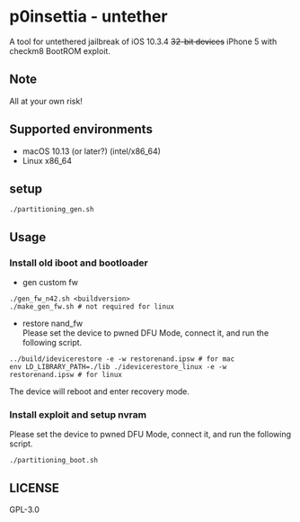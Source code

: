 # p0insettia - untether
A tool for untethered jailbreak of iOS 10.3.4 ~~32-bit devices~~ iPhone 5 with checkm8 BootROM exploit.  

## Note
All at your own risk!  

## Supported environments
- macOS 10.13 (or later?) (intel/x86_64)
- Linux x86_64

## setup
```
./partitioning_gen.sh
```

## Usage 
### Install old iboot and bootloader  
- gen custom fw  
```
./gen_fw_n42.sh <buildversion>
./make_gen_fw.sh # not required for linux
```
- restore nand_fw  
Please set the device to pwned DFU Mode, connect it, and run the following script.  
```
../build/idevicerestore -e -w restorenand.ipsw # for mac
env LD_LIBRARY_PATH=./lib ./idevicerestore_linux -e -w restorenand.ipsw # for linux
```
The device will reboot and enter recovery mode.  

### Install exploit and setup nvram  
Please set the device to pwned DFU Mode, connect it, and run the following script.  
```
./partitioning_boot.sh
```

## LICENSE
GPL-3.0  
